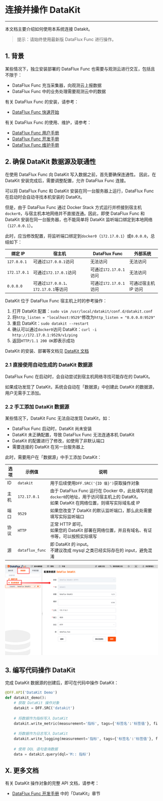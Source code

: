 # 连接并操作 DataKit
---


本文档主要介绍如何使用本系统连接 Datakit。

> 提示：请始终使用最新版 DataFlux Func 进行操作。

## 1. 背景

某些情况下，独立安装部署的 DataFlux Func 也需要与观测云进行交互，包括且不限于：

- DataFlux Func 充当采集器，向观测云上报数据
- DataFlux Func 中的业务处理需要观测云中的数据

有关 DataFlux Func 的安装，请参考：

- [DataFlux Func 快速开始](/dataflux-func/quick-start)

有关 DataFlux Func 的使用、维护，请参考：

- [DataFlux Func 用户手册](/dataflux-func/user-guide)
- [DataFlux Func 开发手册](/dataflux-func/development-guide)
- [DataFlux Func 维护手册](/dataflux-func/maintenance-guide)

## 2. 确保 DataKit 数据源及联通性

在使用 DataFlux Func 向 DataKit 写入数据之前，首先要确保连通性。
因此，在 DataKit 安装完成后，需要调整配置，允许 DataFlux Func 连接。

可以将 DataFlux Func 和 DataKit 安装在同一台服务器上运行，DataFlux Func 在启动时会自动寻找本机安装的 DataKit。

但是，由于 DataFlux Func 通过 Docker Stack 方式运行并桥接到宿主机`docker0`，与宿主机本地网络并不直接连通。因此，即使 DataFlux Func 和 DataKit 安装在同一台服务器，也不能简单将 DataKit 监听端口绑定到本地网络（`127.0.0.1`）。

此时，应当修改配置，将监听端口绑定到`docker0`（`172.17.0.1`）或`0.0.0.0`，总结如下：

| 绑定 IP      | 宿主机                                | DataFlux Func          | 外部系统             |
| ------------ | ------------------------------------- | ---------------------- | -------------------- |
| `127.0.0.1`  | 可通过`127.0.0.1`访问                 | 无法访问               | 无法访问             |
| `172.17.0.1` | 可通过`172.17.0.1`访问                | 可通过`172.17.0.1`访问 | 无法访问             |
| `0.0.0.0`    | 可通过`127.0.0.1`、`172.17.0.1`等访问 | 可通过`172.17.0.1`访问 | 可通过宿主机 IP 访问 |

DataKit 位于 DataFlux Func 宿主机上时的参考操作：

1. 打开 DataKit 配置：`sudo vim /usr/local/datakit/conf.d/datakit.conf`
2. 将`http_listen = "localhost:9529"`修改为`http_listen = "0.0.0.0:9529"`
3. 重启 DataKit：`sudo datakit --restart`
4. 确认可以通过`docker0`访问 DataKit：`curl -i http://172.17.0.1:9529/v1/ping`
5. 返回`HTTP/1.1 200 OK`即表示成功

DataKit 的安装、部署等文档见 [DataKit 文档](/datakit/)

### 2.1 直接使用自动生成的 DataKit 数据源

DataFlux Func 在启动时，会自动尝试到宿主机网络寻找可能存在的 DataKit。

如果成功发现了 DataKit，系统会自动在「数据源」中创建此 DataKit 的数据源，用户无需手工添加。

### 2.2 手工添加 DataKit 数据源

某些情况下，DataKit Func 无法自动发现 DataKit，如：

- DataFlux Func 启动时，DataKit 尚未安装
- DataKit 未正确配置，导致 DataFlux Func 无法连通本机 DataKit
- DataKit 的配置进行了修改，如使用了非默认端口
- 需要连接的 DataKit 在另一台服务器上

此时，需要用户在「数据源」中手工添加 DataKit：

| 选项 | 示例值          | 说明                                                                                                                                           |
| ---- | --------------- | ---------------------------------------------------------------------------------------------------------------------------------------------- |
| ID   | `datakit`       | 用于后续使用`DFF.SRC('{ID 值}')`获取操作对象                                                                                                   |
| 主机 | `172.17.0.1`    | 由于 DataFlux Func 运行在 Docker 中，此处填写的是`docker0`的地址，用于访问宿主机上的 DataKit。<br>如果 DataKit 在网络位置，则填写实际域名或 IP |
| 端口 | `9529`          | 如果您改变了 DataKit 的默认监听端口，那么此处需要填写实际监听端口                                                                              |
| 协议 | `HTTP`          | 正常 HTTP 即可。<br>如果您的 DataKit 部署在网络位置，并且有域名、有证书等，可以按照实际填写                                                    |
| 源   | `dataflux_func` | 即 DataKit 的 input。<br>不建议改成 mysql 之类已经实际存在的 input，避免混淆                                                                   |

![](connect-to-datakit/add-datakit-in-data-source.png)

## 3. 编写代码操作 DataKit

完成 DataKit 数据源的创建后，即可在代码中操作 DataKit：

~~~python
@DFF.API('DataKit Demo')
def datakit_demo():
    # 获取 DataKit 操作对象
    datakit = DFF.SRC('datakit')

    # 将数据作为指标写入 DataKit
    datakit.write_metric(measurement='指标', tags={'标签名':'标签值'}, fields={'字段名':'字段值'})

    # 将数据作为日志写入 DataKit
    datakit.write_logging(measurement='指标', tags={'标签名':'标签值'}, fields={'字段名':'字段值'})

    # 使用 DQL 语句查询数据
    data = datakit.query(dql='M:: 指标')
~~~

## X. 更多文档

有关 DataKit 操作对象的完整 API 文档，请参考：

- [DataFlux Func 开发手册](/dataflux-func/development-guide) 中的「DataKit」章节
